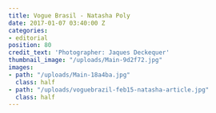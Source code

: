 ```yaml
---
title: Vogue Brasil - Natasha Poly
date: 2017-01-07 03:40:00 Z
categories:
- editorial
position: 80
credit_text: 'Photographer: Jaques Deckequer'
thumbnail_image: "/uploads/Main-9d2f72.jpg"
images:
- path: "/uploads/Main-18a4ba.jpg"
  class: half
- path: "/uploads/voguebrazil-feb15-natasha-article.jpg"
  class: half
---
```


